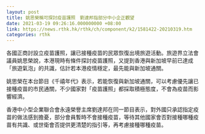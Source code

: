 ```yaml
---
layout: post
title: 姚思榮稱可探討疫苗護照　劉達邦指部分中小企正觀望
date: 2021-03-19 09:26:16.000000000 +08:00
link: https://news.rthk.hk/rthk/ch/component/k2/1581422-20210319.htm
categories: rthk
---
```


各國正商討設立疫苗護照，讓已接種疫苗的民眾恢復出境旅遊活動。旅遊界立法會議員姚思榮說，本港現時有條件探討疫苗護照，又提到香港與新加坡早前已達成「旅遊氣泡」的共識，估計若本港疫情穩定，最先能與新加坡通關。

姚思榮在本台節目《千禧年代》表示，若能恢復與新加坡通關，可以考慮優先讓已接種疫苗的市民通關，不少國家對「疫苗護照」都採取積極態度，不會為疫苗而影響經濟。

香港中小型企業聯合會永遠榮譽主席劉達邦在同一節目表示，對外國只承認指定疫苗的做法感到擔憂，部分會員暫時不會接種疫苗，等待其他國家會否對接種哪種疫苗有共識、或世衛會否提供更清楚的指引等，再考慮接種哪種疫苗。
